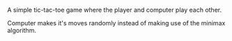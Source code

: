 A simple tic-tac-toe game where the player and computer play each other.

Computer makes it's moves randomly instead of making use of the minimax algorithm.
